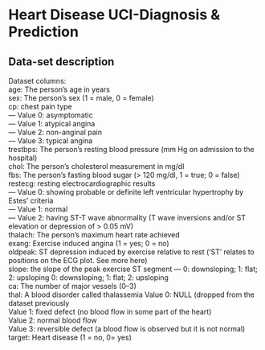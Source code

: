 # Heart Disease UCI-Diagnosis & Prediction <br>
## Data-set description<br>
Dataset columns:<br>
age: The person’s age in years<br>
sex: The person’s sex (1 = male, 0 = female)<br>
cp: chest pain type<br>
— Value 0: asymptomatic<br>
— Value 1: atypical angina<br>
— Value 2: non-anginal pain<br>
— Value 3: typical angina<br>
trestbps: The person’s resting blood pressure (mm Hg on admission to the hospital)<br>
chol: The person’s cholesterol measurement in mg/dl<br>
fbs: The person’s fasting blood sugar (> 120 mg/dl, 1 = true; 0 = false)<br>
restecg: resting electrocardiographic results<br>
— Value 0: showing probable or definite left ventricular hypertrophy by Estes’ criteria<br>
— Value 1: normal<br>
— Value 2: having ST-T wave abnormality (T wave inversions and/or ST elevation or depression of > 0.05 mV)<br>
thalach: The person’s maximum heart rate achieved<br>
exang: Exercise induced angina (1 = yes; 0 = no)<br>
oldpeak: ST depression induced by exercise relative to rest (‘ST’ relates to positions on the ECG plot. See more here)<br>
slope: the slope of the peak exercise ST segment — 0: downsloping; 1: flat; 2: upsloping
0: downsloping; 1: flat; 2: upsloping<br>
ca: The number of major vessels (0–3)<br>
thal: A blood disorder called thalassemia Value 0: NULL (dropped from the dataset previously<br>
Value 1: fixed defect (no blood flow in some part of the heart)<br>
Value 2: normal blood flow<br>
Value 3: reversible defect (a blood flow is observed but it is not normal)<br>
target: Heart disease (1 = no, 0= yes)<br>
